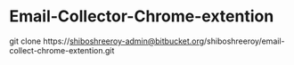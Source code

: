 # Email-Collector-Chrome-extention
git clone https://shiboshreeroy-admin@bitbucket.org/shiboshreeroy/email-collect-chrome-extention.git
